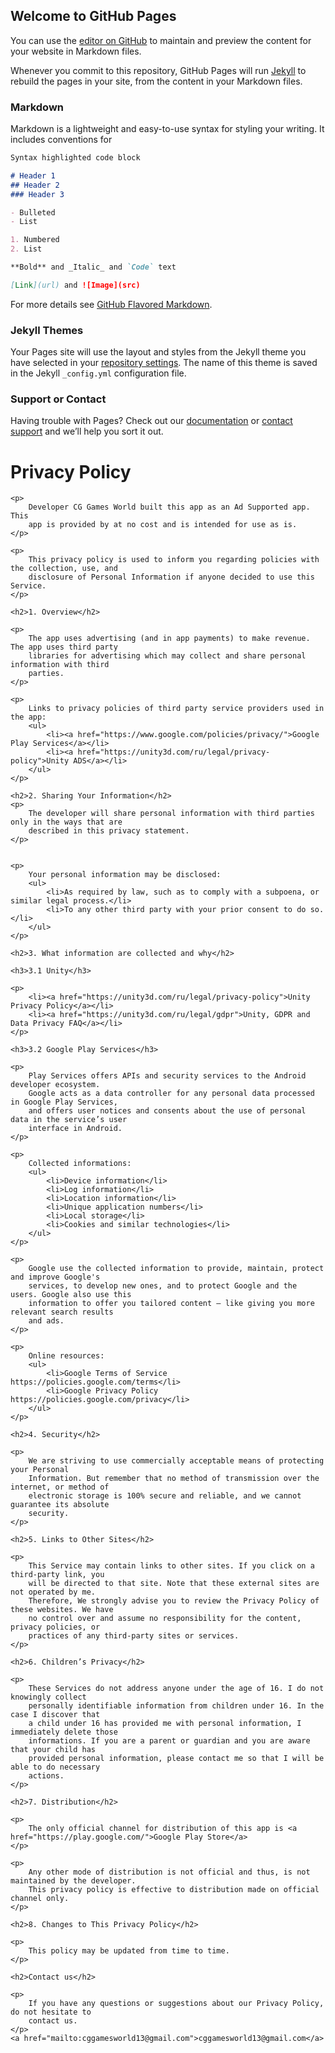 ## Welcome to GitHub Pages

You can use the [editor on GitHub](https://github.com/geflex/WonderEggDashWeb/edit/gh-pages/index.md) to maintain and preview the content for your website in Markdown files.

Whenever you commit to this repository, GitHub Pages will run [Jekyll](https://jekyllrb.com/) to rebuild the pages in your site, from the content in your Markdown files.

### Markdown

Markdown is a lightweight and easy-to-use syntax for styling your writing. It includes conventions for

```markdown
Syntax highlighted code block

# Header 1
## Header 2
### Header 3

- Bulleted
- List

1. Numbered
2. List

**Bold** and _Italic_ and `Code` text

[Link](url) and ![Image](src)
```

For more details see [GitHub Flavored Markdown](https://guides.github.com/features/mastering-markdown/).

### Jekyll Themes

Your Pages site will use the layout and styles from the Jekyll theme you have selected in your [repository settings](https://github.com/geflex/WonderEggDashWeb/settings/pages). The name of this theme is saved in the Jekyll `_config.yml` configuration file.

### Support or Contact

Having trouble with Pages? Check out our [documentation](https://docs.github.com/categories/github-pages-basics/) or [contact support](https://support.github.com/contact) and we’ll help you sort it out.

<h1>Privacy Policy</h1>

    <p>
        Developer CG Games World built this app as an Ad Supported app. This
        app is provided by at no cost and is intended for use as is.
    </p>
    
    <p>
        This privacy policy is used to inform you regarding policies with the collection, use, and
        disclosure of Personal Information if anyone decided to use this Service.
    </p>    
    
    <h2>1. Overview</h2>
    
    <p>
        The app uses advertising (and in app payments) to make revenue. The app uses third party
        libraries for advertising which may collect and share personal information with third
        parties.
    </p>
    
    <p>
        Links to privacy policies of third party service providers used in the app:
        <ul>
            <li><a href="https://www.google.com/policies/privacy/">Google Play Services</a></li>
            <li><a href="https://unity3d.com/ru/legal/privacy-policy">Unity ADS</a></li>
        </ul>
    </p>
    
    <h2>2. Sharing Your Information</h2>
    <p>
        The developer will share personal information with third parties only in the ways that are
        described in this privacy statement.
    </p>
    
    
    <p>
        Your personal information may be disclosed:
        <ul>
            <li>As required by law, such as to comply with a subpoena, or similar legal process.</li>
            <li>To any other third party with your prior consent to do so.</li>
        </ul>
    </p>
    
    <h2>3. What information are collected and why</h2>
    
    <h3>3.1 Unity</h3>
    
    <p>
        <li><a href="https://unity3d.com/ru/legal/privacy-policy">Unity Privacy Policy</a></li>
        <li><a href="https://unity3d.com/ru/legal/gdpr">Unity, GDPR and Data Privacy FAQ</a></li>
    </p>
    
    <h3>3.2 Google Play Services</h3>
    
    <p>
        Play Services offers APIs and security services to the Android developer ecosystem.
        Google acts as a data controller for any personal data processed in Google Play Services,
        and offers user notices and consents about the use of personal data in the service’s user
        interface in Android.
    </p>
    
    <p>
        Collected informations:
        <ul>
            <li>Device information</li>
            <li>Log information</li>
            <li>Location information</li>
            <li>Unique application numbers</li>
            <li>Local storage</li>
            <li>Cookies and similar technologies</li>
        </ul>
    </p>
    
    <p>
        Google use the collected information to provide, maintain, protect and improve Google's
        services, to develop new ones, and to protect Google and the users. Google also use this
        information to offer you tailored content – like giving you more relevant search results
        and ads.
    </p>
    
    <p>
        Online resources:
        <ul>
            <li>Google Terms of Service https://policies.google.com/terms</li>
            <li>Google Privacy Policy https://policies.google.com/privacy</li>
        </ul>
    </p>

    <h2>4. Security</h2>
    
    <p>
        We are striving to use commercially acceptable means of protecting your Personal
        Information. But remember that no method of transmission over the internet, or method of
        electronic storage is 100% secure and reliable, and we cannot guarantee its absolute
        security.
    </p>
    
    <h2>5. Links to Other Sites</h2>
    
    <p>
        This Service may contain links to other sites. If you click on a third-party link, you
        will be directed to that site. Note that these external sites are not operated by me.
        Therefore, We strongly advise you to review the Privacy Policy of these websites. We have
        no control over and assume no responsibility for the content, privacy policies, or
        practices of any third-party sites or services.
    </p>
    
    <h2>6. Children’s Privacy</h2>
    
    <p>
        These Services do not address anyone under the age of 16. I do not knowingly collect
        personally identifiable information from children under 16. In the case I discover that
        a child under 16 has provided me with personal information, I immediately delete those
        informations. If you are a parent or guardian and you are aware that your child has
        provided personal information, please contact me so that I will be able to do necessary
        actions.
    </p>
    
    <h2>7. Distribution</h2>
    
    <p>
        The only official channel for distribution of this app is <a href="https://play.google.com/">Google Play Store</a>
    </p>
    
    <p>
        Any other mode of distribution is not official and thus, is not maintained by the developer.
        This privacy policy is effective to distribution made on official channel only.
    </p>

    <h2>8. Changes to This Privacy Policy</h2>
    
    <p>
        This policy may be updated from time to time.
    </p>
    
    <h2>Contact us</h2>
    
    <p>
        If you have any questions or suggestions about our Privacy Policy, do not hesitate to
        contact us.
    </p>
    <a href="mailto:cggamesworld13@gmail.com">cggamesworld13@gmail.com</a>
